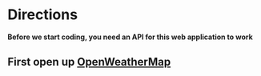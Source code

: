 # Directions

**Before we start coding, you need an API for this web application to work**

## First open up [OpenWeatherMap](https://openweathermap.org/)
